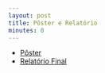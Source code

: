 ```yaml
---
layout: post
title: Pôster e Relatório
minutes: 0
---
```


- [Pôster](/assets/files/poster.pdf)
- [Relatório Final](/assets/files/relatorio.pdf)
